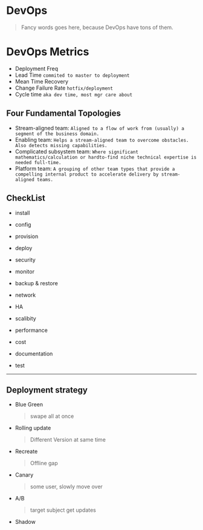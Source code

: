 # DevOps
> Fancy words goes here, because DevOps have tons of them.

# DevOps Metrics
- Deployment Freq
- Lead Time `commited to master to deployment`
- Mean Time Recovery
- Change Failure Rate `hotfix/deployment`
- Cycle time `aka dev time, most mgr care about`

## Four Fundamental Topologies
- Stream-aligned team: `Aligned to a flow of work from (usually) a segment of the business domain.`
- Enabling team: `Helps a stream-aligned team to overcome obstacles. Also detects missing capabilities.`
- Complicated subsystem team: `Where significant mathematics/calculation or hardto-find niche technical expertise is needed full-time.`
- Platform team: `A grouping of other team types that provide a compelling internal product to accelerate delivery by stream-aligned teams.`

## CheckList
- install
- config
- provision
- deploy

- security
- monitor
- backup & restore

- network
- HA
- scalibity
- performance

- cost
- documentation
- test


---
## Deployment strategy
- Blue Green
  > swape all at once 
- Rolling update
  >  Different Version at same time
- Recreate
  > Offline gap
- Canary
  > some user, slowly move over
- A/B
  > target subject get updates 
- Shadow

